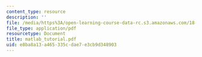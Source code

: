 ```yaml
---
content_type: resource
description: ''
file: /media/https%3A/open-learning-course-data-rc.s3.amazonaws.com/18-385j-nonlinear-dynamics-and-chaos-fall-2004/e8ba8a13a465335cdae7e3cb9d348903_matlab_tutorial.pdf
file_type: application/pdf
resourcetype: Document
title: matlab_tutorial.pdf
uid: e8ba8a13-a465-335c-dae7-e3cb9d348903
---
```

